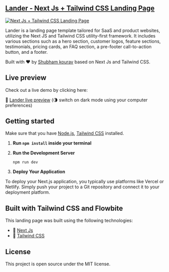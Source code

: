 ## [Lander - Next Js + Tailwind CSS Landing Page](https://lander-black.vercel.app/)

<a href="https://lander-black.vercel.app/" rel="Next Js + Tailwind CSS Landing Page">![Next Js + Tailwind CSS Landing Page](https://3qruqslsz8mta81y.public.blob.vercel-storage.com/screen-S2BDzhfoR1kthFf9ttdZnaSXPGzLls.png)</a>

Lander is a landing page template tailored for SaaS and product websites, utilizing the Next JS and Tailwind CSS utility-first framework. It includes various sections such as a hero section, customer logos, feature sections, testimonials, pricing cards, an FAQ section, a pre-footer call-to-action button, and a footer.

Built with ❤️ by [Shubham kourav](https://github.com/shubhamkourav) based on Next Js and Tailwind CSS.

## Live preview

Check out a live demo by clicking here:

🔗 [Lander live preview](https://lander-black.vercel.app/) (🌗 switch on dark mode using your computer preferences)

## Getting started

Make sure that you have [Node.js](https://nodejs.org/en/), [Tailwind CSS](https://tailwindcss.com/docs/installation) installed.

1. **Run `npm install` inside your terminal**

2. **Run the Development Server**

	``` npm run dev ```

3. **Deploy Your Application**

To deploy your Next.js application, you typically use platforms like Vercel or Netlify. Simply push your project to a Git repository and connect it to your deployment platform.

## Built with Tailwind CSS and Flowbite

This landing page was built using the following technologies:

- 🔗 [Next Js](https://nextjs.org/)
- 🔗 [Tailwind CSS](https://tailwindcss.com/)

## License

This project is open source under the MIT license.
